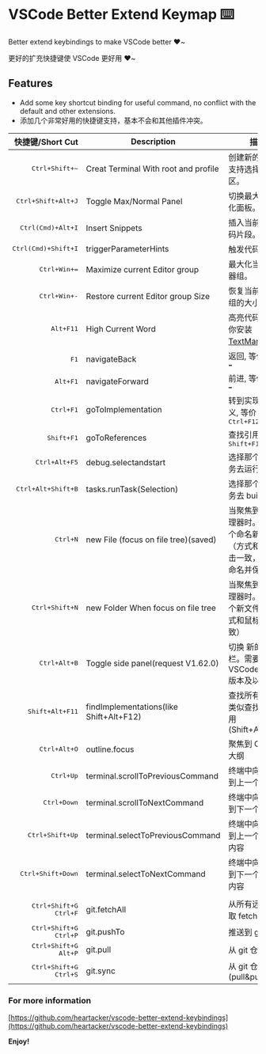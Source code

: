 # VSCode Better Extend Keymap ⌨️

Better extend keybindings to make VSCode better ❤️~

更好的扩充快捷键使 VSCode 更好用  ❤️~

## Features

- Add some key shortcut binding for useful command, no conflict with the default and other extensions.
- 添加几个非常好用的快捷键支持，基本不会和其他插件冲突。

|               快捷键/Short Cut | Description                             | 描述                                                                                                        |
| -----------------------------: | --------------------------------------- | ----------------------------------------------------------------------------------------------------------- |
|        <kbd>Ctrl+Shift+~</kbd> | Creat Terminal With root and profile    | 创建新的终端。支持选择工作区。                                                                              |
|    <kbd>Ctrl+Shift+Alt+J</kbd> | Toggle Max/Normal Panel                 | 切换最大化最小化面板。                                                                                      |
|     <kbd>Ctrl(Cmd)+Alt+I</kbd> | Insert Snippets                         | 插入当前语言代码片段。                                                                                      |
|   <kbd>Ctrl(Cmd)+Shift+I</kbd> | triggerParameterHints                   | 触发代码提示                                                                                                |
|          <kbd>Ctrl+Win+=</kbd> | Maximize current Editor group           | 最大化当前编辑器组。                                                                                        |
|          <kbd>Ctrl+Win+-</kbd> | Restore current Editor group Size       | 恢复当前编辑器组的大小。                                                                                    |
|             <kbd>Alt+F11</kbd> | High Current Word                       | 高亮代码，需要你安装 [TextMarker](https://marketplace.visualstudio.com/items?itemName=ryu1kn.text-marker)。 |
|                  <kbd>F1</kbd> | navigateBack                            | 返回, 等价<kbd>Alt +  ⬅</kbd>                                                                               |
|              <kbd>Alt+F1</kbd> | navigateForward                         | 前进, 等价<kbd>Alt +  ➡</kbd>                                                                               |
|             <kbd>Ctrl+F1</kbd> | goToImplementation                      | 转到实现或/定义, 等价<kbd>Ctrl+F12</kbd>                                                                    |
|            <kbd>Shift+F1</kbd> | goToReferences                          | 查找引用, 等价<kbd>Shift+F12</kbd>                                                                          |
|         <kbd>Ctrl+Alt+F5</kbd> | debug.selectandstart                    | 选择那个调试任务去运行 debug                                                                                |
|    <kbd>Ctrl+Alt+Shift+B</kbd> | tasks.runTask(Selection)                | 选择那个构建任务去 build                                                                                    |
|              <kbd>Ctrl+N</kbd> | new File (focus on file tree)(saved)    | 当聚焦到文件管理器时。创建一个命名新文件（方式和鼠标点击一致，会直接命名并保存）                            |
|        <kbd>Ctrl+Shift+N</kbd> | new Folder When focus on file tree      | 当聚焦到文件管理器时。创建一个新文件夹（方式和鼠标点击一致）                                                |
|          <kbd>Ctrl+Alt+B</kbd> | Toggle side panel(request V1.62.0)      | 切换 新的侧边栏。需要VSCode 1.62.0 版本及以上                                                               |
|       <kbd>Shift+Alt+F11</kbd> | findImplementations(like Shift+Alt+F12) | 查找所有实现。 类似查找所有引用(Shift+Alt+F12)                                                              |
|          <kbd>Ctrl+Alt+O</kbd> | outline.focus                           | 聚焦到 Outline 大纲                                                                                         |
|             <kbd>Ctrl+Up</kbd> | terminal.scrollToPreviousCommand        | 终端中向上滚动到上一个命令处                                                                                |
|           <kbd>Ctrl+Down</kbd> | terminal.scrollToNextCommand            | 终端中向下滚动到下一个命令处                                                                                |
|       <kbd>Ctrl+Shift+Up</kbd> | terminal.selectToPreviousCommand        | 终端中向上选择到上一个命令的内容                                                                            |
|     <kbd>Ctrl+Shift+Down</kbd> | terminal.selectToNextCommand            | 终端中向下选择到下一个命令的内容                                                                            |
|                                |                                         |                                                                                                             |
| <kbd>Ctrl+Shift+G Ctrl+F</kbd> | git.fetchAll                            | 从所有远程中提取 fetch                                                                                      |
| <kbd>Ctrl+Shift+G Ctrl+P</kbd> | git.pushTo                              | 推送到 git 仓库                                                                                             |
|  <kbd>Ctrl+Shift+G Alt+P</kbd> | git.pull                                | 从 git 仓库拉取                                                                                             |
| <kbd>Ctrl+Shift+G Ctrl+S</kbd> | git.sync                                | 从 git 仓库同步(pull&push)                                                                                  |

### For more information

[https://github.com/heartacker/vscode-better-extend-keybindings](https://github.com/heartacker/vscode-better-extend-keybindings)


**Enjoy!**
